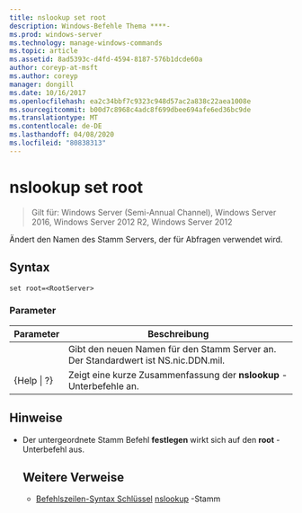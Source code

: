 ```yaml
---
title: nslookup set root
description: Windows-Befehle Thema ****-
ms.prod: windows-server
ms.technology: manage-windows-commands
ms.topic: article
ms.assetid: 8ad5393c-d4fd-4594-8187-576b1dcde60a
author: coreyp-at-msft
ms.author: coreyp
manager: dongill
ms.date: 10/16/2017
ms.openlocfilehash: ea2c34bbf7c9323c948d57ac2a838c22aea1008e
ms.sourcegitcommit: b00d7c8968c4adc8f699dbee694afe6ed36bc9de
ms.translationtype: MT
ms.contentlocale: de-DE
ms.lasthandoff: 04/08/2020
ms.locfileid: "80838313"
---
```

# <a name="nslookup-set-root"></a>nslookup set root

>Gilt für: Windows Server (Semi-Annual Channel), Windows Server 2016, Windows Server 2012 R2, Windows Server 2012

Ändert den Namen des Stamm Servers, der für Abfragen verwendet wird.
## <a name="syntax"></a>Syntax
```
set root=<RootServer>
```
### <a name="parameters"></a>Parameter

|    Parameter    |                                   Beschreibung                                    |
|-----------------|----------------------------------------------------------------------------------|
|  <RootServer>   | Gibt den neuen Namen für den Stamm Server an. Der Standardwert ist NS.nic.DDN.mil. |
| {Help &#124; ?} |              Zeigt eine kurze Zusammenfassung der **nslookup** -Unterbefehle an.               |

## <a name="remarks"></a>Hinweise
- Der untergeordnete Stamm Befehl **festlegen** wirkt sich auf den **root** -Unterbefehl aus.
  ## <a name="additional-references"></a>Weitere Verweise
  - [Befehlszeilen-Syntax Schlüssel](command-line-syntax-key.md)
  [nslookup](nslookup-root.md) -Stamm
